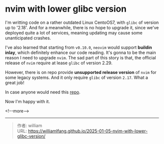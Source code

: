 # nvim with lower glibc version


I&#39;m writting code on a rather outdated Linux CentoOS7, with `glibc` of version up to &#39;2.18&#39;. And for a meanwhile, there is no hope to upgrade it, since we&#39;ve deployed quite a lot of services, meaning updating may cause some unanticipated crashes.

I&#39;ve also learned that starting from `v0.10.0`, `neovim` would support **buildin inlay**, which definitely enhance our code reading. It&#39;s gonna to be the main reason I need to upgrade `nvim`. The sad part of this story is that, the official release of `nvim` require at lease `glibc` of version 2.29.

However, there is on repo provide **unsupported release version** of `nvim` for some legacy systems. And it only require `glibc` of version `2.17`. What a great job!

In case anyone would need this [repo](https://github.com/neovim/neovim-releases).

Now I&#39;m happy with it.

&lt;!--more--&gt;



---

> 作者: william  
> URL: https://williamlfang.github.io/2025-01-05-nvim-with-lower-glibc-version/  

